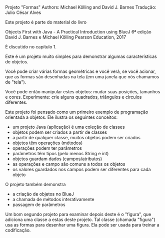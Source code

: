 Projeto "Formas"
Authors: Michael Kölling and David J. Barnes
Tradução: Julio César Alves

Este projeto é parte do material do livro

   Objects First with Java - A Practical Introduction using BlueJ
   6ª edição
   David J. Barnes e Michael Kölling
   Pearson Education, 2017

É discutido no capítulo 1.

Este é um projeto muito simples para demonstrar algumas características
de objetos.

Você pode criar várias formas geométricas e você verá, se você acionar,
que as formas são desenhadas na tela (em uma janela que nós chamamos de
"tela").

Você pode então manipular estes objetos: mudar suas posições, tamanhos e
cores. Experimente: crie alguns quadrados, triângulos e círculos diferentes.

Este projeto foi pensado como um primeiro exemplo de programação orientada
a objetos.
Ele ilustra os seguintes conceitos:

 - um projeto Java (aplicação) é uma coleção de classes
 - objetos podem ser criados a partir de classes
 - a partir de qualquer classe, muitos objetos podem ser criados
 - objetos têm operações (métodos)
 - operações podem ter parâmetros
 - parâmetros têm tipos (pelo menos String e int)
 - objetos guardam dados (campos/atributos)
 - as operações e campo são comuns a todos os objetos
 - os valores guardados nos campos podem ser diferentes para cada objeto

O projeto também demonstra

 - a criação de objetos no BlueJ
 - a chamada de métodos interativamente
 - passagem de parâmetros

Um bom segundo projeto para examinar depois deste é o "figura", que adiciona
uma classe a estas deste projeto. Tal classe (chamada "figura") usa as formas
para desenhar uma figura. Ela pode ser usada para treinar a codificação.

